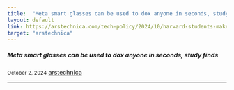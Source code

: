 ```yaml
---
title:  "Meta smart glasses can be used to dox anyone in seconds, study finds"
layout: default
link: https://arstechnica.com/tech-policy/2024/10/harvard-students-make-auto-doxxing-smart-glasses-to-show-need-for-privacy-regs/
target: "arstechnica"
---
```


<div class="col s12 m12">
  <div class="icon-block">
    <h5>Meta smart glasses can be used to dox anyone in seconds, study finds</h5>
    <small>October 2, 2024</small>
    <a href="https://arstechnica.com/tech-policy/2024/10/harvard-students-make-auto-doxxing-smart-glasses-to-show-need-for-privacy-regs/">arstechnica</a>
    <hr>
  </div>
</div>
